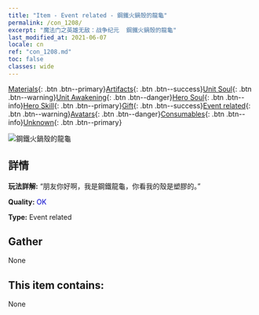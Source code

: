 ```yaml
---
title: "Item - Event related - 鋼鐵火鍋殼的龍龜"
permalink: /con_1208/
excerpt: "魔法门之英雄无敌：战争纪元  鋼鐵火鍋殼的龍龜"
last_modified_at: 2021-06-07
locale: cn
ref: "con_1208.md"
toc: false
classes: wide
---
```

 [Materials](/ItemsCN/){: .btn .btn--primary}[Artifacts](/ItemsCN/Artifacts/){: .btn .btn--success}[Unit Soul](/ItemsCN/UnitSoul/){: .btn .btn--warning}[Unit Awakening](/ItemsCN/UnitAwakening/){: .btn .btn--danger}[Hero Soul](/ItemsCN/HeroSoul/){: .btn .btn--info}[Hero Skill](/ItemsCN/HeroSkill/){: .btn .btn--primary}[Gift](/ItemsCN/Gift/){: .btn .btn--success}[Event related](/ItemsCN/Events/){: .btn .btn--warning}[Avatars](/ItemsCN/Avatars/){: .btn .btn--danger}[Consumables](/ItemsCN/Consumables/){: .btn .btn--info}[Unknown](/ItemsCN/Unknown/){: .btn .btn--primary}

 ![鋼鐵火鍋殼的龍龜](/images/t/i_81521231.png)

## 詳情
 **玩法詳解:** “朋友你好啊，我是鋼鐵龍龜，你看我的殼是塑膠的。”

 **Quality:** <span style="color: #0000CD">OK</span>

 **Type:** Event related

## Gather

  None

## This item contains:

  None

